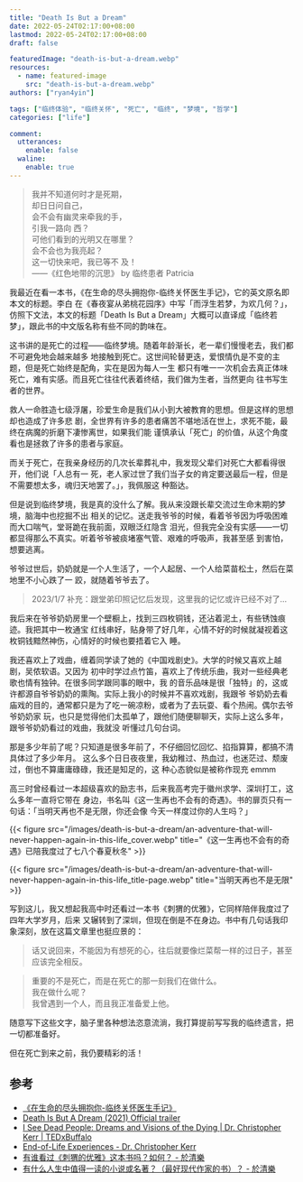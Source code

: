 ```yaml
---
title: "Death Is But a Dream"
date: 2022-05-24T02:17:00+08:00
lastmod: 2022-05-24T02:17:00+08:00
draft: false

featuredImage: "death-is-but-a-dream.webp"
resources:
  - name: featured-image
    src: "death-is-but-a-dream.webp"
authors: ["ryan4yin"]

tags: ["临终体验", "临终关怀", "死亡", "临终", "梦境", "哲学"]
categories: ["life"]

comment:
  utterances:
    enable: false
  waline:
    enable: true
---
```


> 我并不知道何时才是死期，<br> 却日日问自己，<br> 会不会有幽灵来牵我的手，<br> 引我一路向
> 西？<br> 可他们看到的光明又在哪里？<br> 会不会也为我亮起？<br> 这一切快来吧，我已等不
> 及！<br> ——《红色地带的沉思》 by 临终患者 Patricia

我最近在看一本书，《在生命的尽头拥抱你-临终关怀医生手记》，它的英文原名即本文的标题。李白
在《春夜宴从弟桃花园序》中写「而浮生若梦，为欢几何？」，仿照下文法，本文的标题「Death Is
But a Dream」大概可以直译成「临终若梦」，跟此书的中文版名称有些不同的韵味在。

这书讲的是死亡的过程——临终梦境。随着年龄渐长，老一辈们慢慢老去，我们都不可避免地会越来越多
地接触到死亡。这世间轮替更迭，爱恨情仇是不变的主题，但是死亡始终是配角，实在是因为每人一生
都只有唯一一次机会去真正体味死亡，难有实感。而且死亡往往代表着终结，我们做为生者，当然更向
往书写生者的世界。

救人一命胜造七级浮屠，珍爱生命是我们从小到大被教育的思想。但是这样的思想却也造成了许多悲
剧，全世界有许多的患者痛苦不堪地活在世上，求死不能，最终在病魔的折磨下凄惨离世，如果我们能
谨慎承认「死亡」的价值，从这个角度看也是拯救了许多的患者与家庭。

而关于死亡，在我亲身经历的几次长辈葬礼中，我发现父辈们对死亡大都看得很开，他们说「人总有一
死，老人家过世了我们当子女的肯定要送最后一程，但是不需要想太多，魂归天地罢了。」，我佩服这
种豁达。

但是说到临终梦境，我是真的没什么了解。我从来没跟长辈交流过生命末期的梦境，脑海中也挖掘不出
相关的记忆。送走我爷爷的时候，看着爷爷因为呼吸困难而大口喘气，堂哥跪在我前面，双眼泛红隐含
泪光，但我完全没有实感——一切都显得那么不真实。听着爷爷被痰堵塞气管、艰难的呼吸声，我甚至感
到害怕，想要逃离。

爷爷过世后，奶奶就是一个人生活了，一个人起居、一个人给菜苗松土，然后在菜地里不小心跌了一
跤，就随着爷爷去了。

> 2023/1/7 补充：跟堂弟印照记忆后发现，这里我的记忆或许已经不对了...

我后来在爷爷奶奶房里一个壁橱上，找到三四枚铜钱，还沾着泥土，有些锈蚀痕迹。我把其中一枚通宝
红线串好，贴身带了好几年，心情不好的时候就凝视着这枚铜钱黯然神伤，心情好的时候也要捂着它入
睡。

我还喜欢上了戏曲，缠着同学读了她的《中国戏剧史》。大学的时候又喜欢上越剧，吴侬软语。又因为
初中时学过点竹笛，喜欢上了传统乐曲，我对一些经典老歌也情有独钟。在很多同学跟同事的眼中，我
的音乐品味是很「独特」的，这或许都源自爷爷奶奶的熏陶。实际上我小的时候并不喜欢戏剧，我跟爷
爷奶奶去看庙戏的目的，通常都只是为了吃一碗凉粉，或者为了去玩耍、看个热闹。偶尔去爷爷奶奶家
玩，也只是觉得他们太孤单了，跟他们随便聊聊天，实际上这么多年，跟爷爷奶奶看过的戏曲，我就没
听懂过几句台词。

那是多少年前了呢？只知道是很多年前了，不仔细回忆回忆、掐指算算，都搞不清具体过了多少年月。
这么多个日日夜夜里，我幼稚过、热血过，也迷茫过、颓废过，倒也不算庸庸碌碌，我还是知足的，这
种心态貌似是被称作现充 emmm

高三时曾经看过一本超级喜欢的励志书，后来我高考完于徽州求学、深圳打工，这么多年一直将它带在
身边，书名叫《这一生再也不会有的奇遇》。书的扉页只有一句话：「当明天再也不是无限，你还会像
今天一样度过你的人生吗？」

{{< figure src="/images/death-is-but-a-dream/an-adventure-that-will-never-happen-again-in-this-life_cover.webp" title="《这一生再也不会有的奇遇》已陪我度过了七八个春夏秋冬" >}}

{{< figure src="/images/death-is-but-a-dream/an-adventure-that-will-never-happen-again-in-this-life_title-page.webp" title="当明天再也不是无限" >}}

写到这儿，我又想起我高中时还看过一本书《刺猬的优雅》，它同样陪伴我度过了四年大学岁月，后来
又辗转到了深圳，但现在倒是不在身边。书中有几句话我印象深刻，放在这篇文章里也挺应景的：

> 话又说回来，不能因为有想死的心，往后就要像烂菜帮一样的过日子，甚至应该完全相反。

> 重要的不是死亡，而是在死亡的那一刻我们在做什么。  
> 我在做什么呢？  
> 我曾遇到一个人，而且我正准备爱上他。

随意写下这些文字，脑子里各种想法恣意流淌，我打算提前写写我的临终遗言，把一切都准备好。

但在死亡到来之前，我仍要精彩的活！

## 参考

- [《在生命的尽头拥抱你-临终关怀医生手记》](https://book.douban.com/subject/35435120/)
- [Death Is But A Dream (2021) Official trailer](https://www.youtube.com/watch?v=vh-nacCekR4)
- [I See Dead People: Dreams and Visions of the Dying | Dr. Christopher Kerr | TEDxBuffalo](https://www.youtube.com/watch?v=rbnBe-vXGQM)
- [End-of-Life Experiences - Dr. Christopher Kerr](https://www.drchristopherkerr.com/tools)
- [有谁看过《刺猬的优雅》这本书吗？如何？ - 於清樂](https://www.zhihu.com/question/21174281/answer/122969510)
- [有什么人生中值得一读的小说或名著？（最好现代作家的书）？ - 於清樂](https://www.zhihu.com/question/52078970/answer/128900485)
